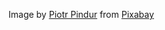 Image by <a href="https://pixabay.com/users/acapiopin-4581498/?utm_source=link-attribution&utm_medium=referral&utm_campaign=image&utm_content=4164048">Piotr Pindur</a> from <a href="https://pixabay.com//?utm_source=link-attribution&utm_medium=referral&utm_campaign=image&utm_content=4164048">Pixabay</a>